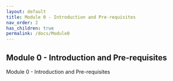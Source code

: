 ```yaml
---
layout: default
title: Module 0 - Introduction and Pre-requisites
nav_order: 2
has_children: true
permalink: /docs/Module0
---
```



## Module 0 - Introduction and Pre-requisites

Module 0 - Introduction and Pre-requisites